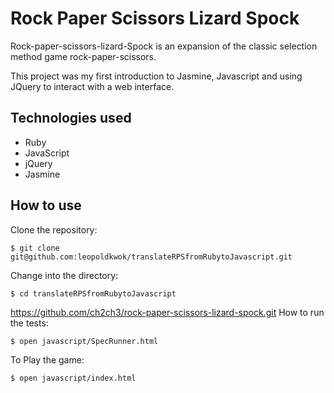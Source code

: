 Rock Paper Scissors Lizard Spock 
================================

Rock-paper-scissors-lizard-Spock is an expansion of the classic selection method game rock-paper-scissors.

This project was my first introduction to Jasmine, Javascript and using JQuery to interact with a web interface.


Technologies used
------------------

* Ruby
* JavaScript
* jQuery
* Jasmine

How to use
-----------

Clone the repository:

```shell
$ git clone git@github.com:leopoldkwok/translateRPSfromRubytoJavascript.git
```

Change into the directory:

```shell
$ cd translateRPSfromRubytoJavascript
```
https://github.com/ch2ch3/rock-paper-scissors-lizard-spock.git
How to run the tests:

```shell
$ open javascript/SpecRunner.html
```

To Play the game:

```shell
$ open javascript/index.html
```